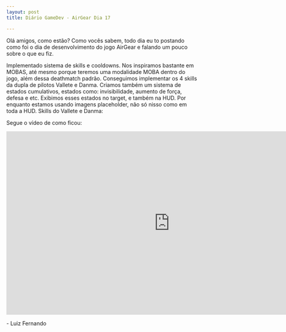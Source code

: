 ```yaml
---
layout: post
title: Diário GameDev - AirGear Dia 17

---
```


Olá amigos, como estão? Como vocês sabem, todo dia eu to postando como foi o dia de desenvolvimento do jogo AirGear e falando um pouco sobre o que eu fiz.

Implementado sistema de skills e cooldowns. Nos inspiramos bastante em MOBAS, até mesmo porque teremos uma modalidade MOBA dentro do jogo, além dessa deathmatch padrão. Conseguimos implementar os 4 skills da dupla de pilotos Vallete e Danma. Criamos também um sistema de estados cumulativos, estados como: invisibilidade, aumento de força, defesa e etc. Exibimos esses estados no target, e também na HUD. Por enquanto estamos usando imagens placeholder, não só nisso como em toda a HUD.
Skills do Vallete e Danma:


Segue o vídeo de como ficou:

<div class="videoWrapper">
  <iframe width="854" height="480" src="https://www.youtube.com/embed/9I8fB3R3GbU" frameborder="0" allow="autoplay; encrypted-media" allowfullscreen></iframe>
</div>

<p class= "message"> - Luiz Fernando </p>